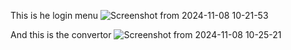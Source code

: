 This is he login menu
![Screenshot from 2024-11-08 10-21-53](https://github.com/user-attachments/assets/8831074b-beef-477f-b2ab-a02a01958b5b)


And this is the convertor
![Screenshot from 2024-11-08 10-25-21](https://github.com/user-attachments/assets/d845157e-860c-46e9-ad6c-e19ba82b8d95)

